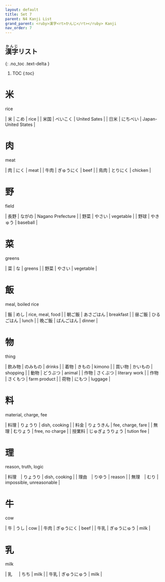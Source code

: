 ```yaml
---
layout: default
title: Set 7
parent: N4 Kanji List
grand_parent: <ruby>漢字<rt>かんじ</rt></ruby> Kanji
nav_order: 7
---
```


## <ruby>漢字<rt>かんじ</rt></ruby>リスト
{: .no_toc .text-delta }

1. TOC
{:toc}

# 米
rice

| 米		| こめ		| rice					|
| 米国	| べいこく	| United Sates			|
| 日米	| にちべい	| Japan-United States	|

# 肉
meat

| 肉		| にく			| meat		|
| 牛肉	| ぎゅうにく		| beef		|
| 鳥肉	| とりにく		| chicken	|

# 野
field

| 長野	| ながの		| Nagano Prefecture	|
| 野菜	| やさい		| vegetable			|
| 野球	| やきゅう	| baseball			|

# 菜
greens

| 菜		| な			| greens |
| 野菜	| やさい		| vegetable |

# 飯
meal, boiled rice

| 飯			| めし			| rice, meal, food	|
| 朝ご飯		| あさごはん		| breakfast			|
| 昼ご飯		| ひるごはん		| lunch				|
| 晩ご飯		| ばんごはん		| dinner			|

# 物
thing

| 飲み物		| のみもの	| drinks		|
| 着物		| きもの		| kimono		|
| 買い物		| かいもの	| shopping		|
| 動物		| どうぶつ	| animal		|
| 作物		| さくぶつ	| literary work	|
| 作物		| さくもつ	| farm product	|
| 荷物		| にもつ		| luggage		|

# 料
material, charge, fee

| 料理		| りょうり			| dish, cooking		|
| 料金		| りょうきん			| fee, charge, fare	|
| 無理		| むりょう			| free, no charge	|
| 授業料		| じゅぎょうりょう	| tution fee		|

# 理
reason, truth, logic

| 料理　| りょうり	| dish, cooking				|
| 理由　| りゆう		| reason					|
| 無理　| むり		| impossible, unreasonable	|

# 牛
cow

| 牛		| うし			| cow	|
| 牛肉	| ぎゅうにく		| beef	|
| 牛乳	| ぎゅうにゅう	| milk	|

# 乳
milk

| 乳	　	| ちち			| milk |
| 牛乳	| ぎゅうにゅう	| milk |
